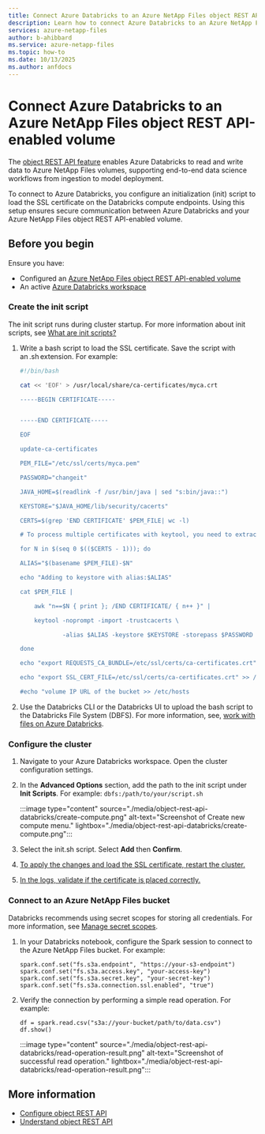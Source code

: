 ```yaml
---
title: Connect Azure Databricks to an Azure NetApp Files object REST API-enabled volume 
description: Learn how to connect Azure Databricks to an Azure NetApp Files volume using object REST API 
services: azure-netapp-files
author: b-ahibbard
ms.service: azure-netapp-files
ms.topic: how-to
ms.date: 10/13/2025
ms.author: anfdocs
---
```


# Connect Azure Databricks to an Azure NetApp Files object REST API-enabled volume 

The [object REST API feature](object-rest-api-introduction.md) enables Azure Databricks to read and write data to Azure NetApp Files volumes, supporting end-to-end data science workflows from ingestion to model deployment.

To connect to Azure Databricks, you configure an initialization (init) script to load the SSL certificate on the Databricks compute endpoints. Using this setup ensures secure communication between Azure Databricks and your Azure NetApp Files object REST API-enabled volume. 

## Before you begin 

Ensure you have: 

- Configured an [Azure NetApp Files object REST API-enabled volume](object-rest-api-access-configure.md)
- An active [Azure Databricks workspace](/azure/databricks/workspace/workspace-browser)

### Create the init script 

The init script runs during cluster startup. For more information about init scripts, see [What are init scripts?](/azure/databricks/init-scripts)

1. Write a bash script to load the SSL certificate. Save the script with an .sh extension. For example:

    ````bash
    #!/bin/bash 

    cat << 'EOF' > /usr/local/share/ca-certificates/myca.crt 

    -----BEGIN CERTIFICATE----- 
    

    -----END CERTIFICATE----- 

    EOF 

    update-ca-certificates 

    PEM_FILE="/etc/ssl/certs/myca.pem" 

    PASSWORD="changeit" 

    JAVA_HOME=$(readlink -f /usr/bin/java | sed "s:bin/java::") 

    KEYSTORE="$JAVA_HOME/lib/security/cacerts" 

    CERTS=$(grep 'END CERTIFICATE' $PEM_FILE| wc -l) 

    # To process multiple certificates with keytool, you need to extract each one from the PEM file and import it into the Java KeyStore. 

    for N in $(seq 0 $(($CERTS - 1))); do 

    ALIAS="$(basename $PEM_FILE)-$N" 

    echo "Adding to keystore with alias:$ALIAS" 

    cat $PEM_FILE | 

        awk "n==$N { print }; /END CERTIFICATE/ { n++ }" | 

        keytool -noprompt -import -trustcacerts \ 

                -alias $ALIAS -keystore $KEYSTORE -storepass $PASSWORD 

    done 

    echo "export REQUESTS_CA_BUNDLE=/etc/ssl/certs/ca-certificates.crt" >> /databricks/spark/conf/spark-env.sh 

    echo "export SSL_CERT_FILE=/etc/ssl/certs/ca-certificates.crt" >> /databricks/spark/conf/spark-env.sh 

    #echo "volume IP URL of the bucket >> /etc/hosts 
    ````

1. Use the Databricks CLI or the Databricks UI to upload the bash script to the Databricks File System (DBFS). For more information, see, [work with files on Azure Databricks](/azure/databricks/files/).

### Configure the cluster 

1. Navigate to your Azure Databricks workspace. Open the cluster configuration settings. 
1. In the **Advanced Options** section, add the path to the init script under **Init Scripts**. For example: `dbfs:/path/to/your/script.sh`

    :::image type="content" source="./media/object-rest-api-databricks/create-compute.png" alt-text="Screenshot of Create new compute menu." lightbox="./media/object-rest-api-databricks/create-compute.png":::

1. Select the init.sh script. Select **Add** then **Confirm**. 
1. [To apply the changes and load the SSL certificate, restart the cluster.](/azure/databricks/compute/clusters-manage#cluster-start)
1. [In the logs, validate if the certificate is placed correctly.](/azure/databricks/init-scripts/logs) 

###  Connect to an Azure NetApp Files bucket 

Databricks recommends using secret scopes for storing all credentials. For more information, see [Manage secret scopes](/azure/databricks/security/secrets/#manage-secret-scopes).

1. In your Databricks notebook, configure the Spark session to connect to the Azure NetApp Files bucket. For example: 
    ```
    spark.conf.set("fs.s3a.endpoint", "https://your-s3-endpoint") 
    spark.conf.set("fs.s3a.access.key", "your-access-key") 
    spark.conf.set("fs.s3a.secret.key", "your-secret-key") 
    spark.conf.set("fs.s3a.connection.ssl.enabled", "true") 
    ```
1.  Verify the connection by performing a simple read operation. For example: 
    ```
    df = spark.read.csv("s3a://your-bucket/path/to/data.csv") 
    df.show() 
    ```

    :::image type="content" source="./media/object-rest-api-databricks/read-operation-result.png" alt-text="Screenshot of successful read operation." lightbox="./media/object-rest-api-databricks/read-operation-result.png":::

## More information

* [Configure object REST API](object-rest-api-access-configure.md)
* [Understand object REST API](object-rest-api-introduction.md)
 